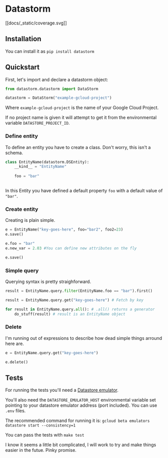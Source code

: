 # Datastorm

[[docs/_static/coverage.svg]]

## Installation

You can install it as `pip install datastorm`

## Quickstart

First, let's import and declare a datastorm object:

```python
from datastorm.datastorm import DataStorm

datastorm = DataStorm("example-gcloud-project")
```
Where `example-gcloud-project` is the name of your Google Cloud Project.

If no project name is given it will attempt to get it from the environmental variable `DATASTORE_PROJECT_ID`.

### Define entity

To define an entity you have to create a class. Don't worry, this isn't a schema.

```python
class EntityName(datastorm.DSEntity): 
    __kind__ = "EntityName"
    
    foo = "bar"
    
```

In this Entity you have defined a default property `foo` with a default value of `"bar"`.
### Create entity
Creating is plain simple.

```python
e = EntityName("key-goes-here", foo="bar2", foo2=23)
e.save()

e.foo = "bar"
e.new_var = 2.03 #You can define new attributes on the fly

e.save()
```

### Simple query
Querying syntax is pretty straighforward.

```python
result = EntityName.query.filter(EntityName.foo == "bar").first()

result = EntityName.query.get("key-goes-here") # Fetch by key

for result in EntityName.query.all(): # .all() returns a generator
	do_stuff(result) # result is an EntityName object

```

### Delete
I'm running out of expressions to describe how dead simple things arround here are.

```python
e = EntityName.query.get("key-goes-here")

e.delete()
```

## Tests
For running the tests you'll need a [Datastore emulator](https://cloud.google.com/datastore/docs/tools/datastore-emulator).

You'll also need the `DATASTORE_EMULATOR_HOST` environmental variable set pointing to your datastore emulator address (port included). You can use `.env` files. 

The recommended command for running it is:
````gcloud beta emulators datastore start --consistency=1````

You can pass the tests with ````make test````

I know it seems a little bit complicated, I will work to try and make things easier in the futue. Pinky promise.